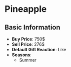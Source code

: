 # Pineapple

## Basic Information

- **Buy Price**: 750$
- **Sell Price**: 276$
- **Default Gift Reaction**: Like
- **Seasons**:
  - Summer